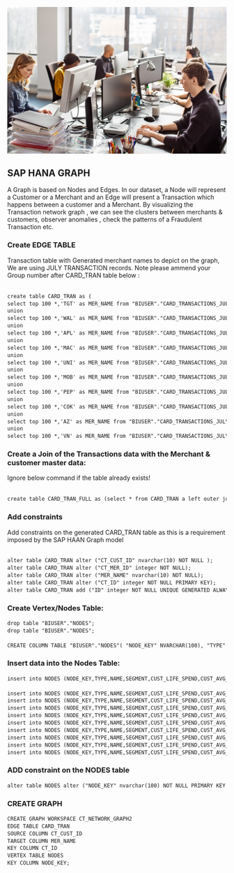![Alt text](images/P9-532b0.jpg?raw=true "Title")
## SAP HANA GRAPH

A Graph is based on Nodes and Edges. In our dataset, a Node will represent a Customer or a Merchant and an Edge will present a Transaction which happens between a customer and a Merchant. By visualizing the Transaction network graph , we can see the clusters between merchants & customers, observer anomalies , check the patterns of a Fraudulent Transaction etc.

### Create EDGE TABLE 
Transaction table with Generated merchant names to depict on the graph, We are using JULY TRANSACTION records.
Note please ammend your Group number after CARD_TRAN table below : 


```markdown

create table CARD_TRAN as (
select top 100 *,'TGT' as MER_NAME from "BIUSER"."CARD_TRANSACTIONS_JULY_2020" where CT_MER_ID='7010'
union
select top 100 *,'WAL' as MER_NAME from "BIUSER"."CARD_TRANSACTIONS_JULY_2020" where CT_MER_ID='7011'
union
select top 100 *,'APL' as MER_NAME from "BIUSER"."CARD_TRANSACTIONS_JULY_2020" where CT_MER_ID='6927'
union
select top 100 *,'MAC' as MER_NAME from "BIUSER"."CARD_TRANSACTIONS_JULY_2020" where CT_MER_ID='6059'
union
select top 100 *,'UNI' as MER_NAME from "BIUSER"."CARD_TRANSACTIONS_JULY_2020" where CT_MER_ID='7238'
union
select top 100 *,'MOB' as MER_NAME from "BIUSER"."CARD_TRANSACTIONS_JULY_2020" where CT_MER_ID='5655'
union
select top 100 *,'PEP' as MER_NAME from "BIUSER"."CARD_TRANSACTIONS_JULY_2020" where CT_MER_ID='5877'
union
select top 100 *,'COK' as MER_NAME from "BIUSER"."CARD_TRANSACTIONS_JULY_2020" where CT_MER_ID='5209'
union
select top 100 *,'AZ' as MER_NAME from "BIUSER"."CARD_TRANSACTIONS_JULY_2020" where CT_MER_ID='6604'
union
select top 100 *,'VN' as MER_NAME from "BIUSER"."CARD_TRANSACTIONS_JULY_2020" where CT_MER_ID='7897');
```


### Create a Join of the Transactions data with the Merchant & customer master data:
Ignore below command if the table already exists!
```markdown

create table CARD_TRAN_FULL as (select * from CARD_TRAN a left outer join SOURCEDATA.MERCHANT_CA b on a.CT_MER_ID=b.MER_ID left outer join SOURCEDATA.CUSTOMER c on c.CUST_ID=a.CT_CUST_ID);
```

### Add constraints 
Add constraints on the generated CARD_TRAN table as this is a requirement imposed by the SAP HAAN Graph model

```markdown

alter table CARD_TRAN alter ("CT_CUST_ID" nvarchar(10) NOT NULL );
alter table CARD_TRAN alter ("CT_MER_ID" integer NOT NULL);
alter table CARD_TRAN alter ("MER_NAME" nvarchar(10) NOT NULL);
alter table CARD_TRAN alter ("CT_ID" integer NOT NULL PRIMARY KEY);
alter table CARD_TRAN add ("ID" integer NOT NULL UNIQUE GENERATED ALWAYS AS IDENTITY );
```

### Create Vertex/Nodes Table:
```markdown
drop table "BIUSER"."NODES";
drop table "BIUSER"."NODES";

CREATE COLUMN TABLE "BIUSER"."NODES"( "NODE_KEY" NVARCHAR(100), "TYPE" NVARCHAR(100), "NAME" NVARCHAR(100), "SEGMENT" NVARCHAR(10), "CUST_LIFE_SPEND" NVARCHAR(10), "CUST_AVG_SPEND" NVARCHAR(10), "CUST_INCOME" NVARCHAR(10), "STREET" NVARCHAR(100), "POSTCODE" NVARCHAR(100), "COUNTY" NVARCHAR(100), "STATE" NVARCHAR(10), "COUNTRY" NVARCHAR(5), "LAT" NVARCHAR(100), "LON" NVARCHAR(100));
```

### Insert data into the Nodes Table:

```markdown
insert into NODES (NODE_KEY,TYPE,NAME,SEGMENT,CUST_LIFE_SPEND,CUST_AVG_SPEND,CUST_INCOME,STREET,POSTCODE,COUNTY,STATE,COUNTRY,LAT,LON) select distinct(CT_CUST_ID), 'CUSTOMER' AS TYPE, CUST_NAME AS NAME,CUST_SEGMENT as SEGMENT,'' as CUST_LIFE_SPEND,'' as CUST_AVG_SPEND,'' as CUST_INCOME,'' as STREET,'' as POSTCODE,'' as COUNTY,'CA' as STATE,'US' AS COUNTRY,'' as LAT,'' as LON from CARD_TRAN_FULL;

insert into NODES (NODE_KEY,TYPE,NAME,SEGMENT,CUST_LIFE_SPEND,CUST_AVG_SPEND,CUST_INCOME,STREET,POSTCODE,COUNTY,STATE,COUNTRY,LAT,LON) select 'TGT' as NODE_KEY, 'MERCHANT' AS TYPE, 'TARGET' AS NAME,MER_SEGMENT as SEGMENT,'' as CUST_LIFE_SPEND,'' as CUST_AVG_SPEND,'' as CUST_INCOME,STREET,POSTCODE,COUNTY,'CA' as STATE,'US' AS COUNTRY,LAT,LON from SOURCEDATA.MERCHANT_CA where MER_ID='7010';
insert into NODES (NODE_KEY,TYPE,NAME,SEGMENT,CUST_LIFE_SPEND,CUST_AVG_SPEND,CUST_INCOME,STREET,POSTCODE,COUNTY,STATE,COUNTRY,LAT,LON) select 'WAL' as NODE_KEY, 'MERCHANT' AS TYPE, 'WALMART' AS NAME,MER_SEGMENT as SEGMENT,'' as CUST_LIFE_SPEND,'' as CUST_AVG_SPEND,'' as CUST_INCOME,STREET,POSTCODE,COUNTY,'CA' as STATE,'US' AS COUNTRY,LAT,LON from SOURCEDATA.MERCHANT_CA where MER_ID='7011';
insert into NODES (NODE_KEY,TYPE,NAME,SEGMENT,CUST_LIFE_SPEND,CUST_AVG_SPEND,CUST_INCOME,STREET,POSTCODE,COUNTY,STATE,COUNTRY,LAT,LON) select 'APL' as NODE_KEY, 'MERCHANT' AS TYPE, 'APL' AS NAME,MER_SEGMENT as SEGMENT,'' as CUST_LIFE_SPEND,'' as CUST_AVG_SPEND,'' as CUST_INCOME,STREET,POSTCODE,COUNTY,'CA' as STATE,'US' AS COUNTRY,LAT,LON from SOURCEDATA.MERCHANT_CA where MER_ID='6927';
insert into NODES (NODE_KEY,TYPE,NAME,SEGMENT,CUST_LIFE_SPEND,CUST_AVG_SPEND,CUST_INCOME,STREET,POSTCODE,COUNTY,STATE,COUNTRY,LAT,LON) select 'MAC' as NODE_KEY, 'MERCHANT' AS TYPE, 'MAC' AS NAME,MER_SEGMENT as SEGMENT,'' as CUST_LIFE_SPEND,'' as CUST_AVG_SPEND,'' as CUST_INCOME,STREET,POSTCODE,COUNTY,'CA' as STATE,'US' AS COUNTRY,LAT,LON from SOURCEDATA.MERCHANT_CA where MER_ID='6059';
insert into NODES (NODE_KEY,TYPE,NAME,SEGMENT,CUST_LIFE_SPEND,CUST_AVG_SPEND,CUST_INCOME,STREET,POSTCODE,COUNTY,STATE,COUNTRY,LAT,LON) select 'UNI' as NODE_KEY, 'MERCHANT' AS TYPE, 'UNI' AS NAME,MER_SEGMENT as SEGMENT,'' as CUST_LIFE_SPEND,'' as CUST_AVG_SPEND,'' as CUST_INCOME,STREET,POSTCODE,COUNTY,'CA' as STATE,'US' AS COUNTRY,LAT,LON from SOURCEDATA.MERCHANT_CA where MER_ID='7238';
insert into NODES (NODE_KEY,TYPE,NAME,SEGMENT,CUST_LIFE_SPEND,CUST_AVG_SPEND,CUST_INCOME,STREET,POSTCODE,COUNTY,STATE,COUNTRY,LAT,LON) select 'MOB' as NODE_KEY, 'MERCHANT' AS TYPE, 'MOB' AS NAME,MER_SEGMENT as SEGMENT,'' as CUST_LIFE_SPEND,'' as CUST_AVG_SPEND,'' as CUST_INCOME,STREET,POSTCODE,COUNTY,'CA' as STATE,'US' AS COUNTRY,LAT,LON from SOURCEDATA.MERCHANT_CA where MER_ID='5655';
insert into NODES (NODE_KEY,TYPE,NAME,SEGMENT,CUST_LIFE_SPEND,CUST_AVG_SPEND,CUST_INCOME,STREET,POSTCODE,COUNTY,STATE,COUNTRY,LAT,LON) select 'PEP' as NODE_KEY, 'MERCHANT' AS TYPE, 'PEP' AS NAME,MER_SEGMENT as SEGMENT,'' as CUST_LIFE_SPEND,'' as CUST_AVG_SPEND,'' as CUST_INCOME,STREET,POSTCODE,COUNTY,'CA' as STATE,'US' AS COUNTRY,LAT,LON from SOURCEDATA.MERCHANT_CA where MER_ID='5877';
insert into NODES (NODE_KEY,TYPE,NAME,SEGMENT,CUST_LIFE_SPEND,CUST_AVG_SPEND,CUST_INCOME,STREET,POSTCODE,COUNTY,STATE,COUNTRY,LAT,LON) select 'AZ' as NODE_KEY, 'MERCHANT' AS TYPE, 'AZ' AS NAME,MER_SEGMENT as SEGMENT,'' as CUST_LIFE_SPEND,'' as CUST_AVG_SPEND,'' as CUST_INCOME,STREET,POSTCODE,COUNTY,'CA' as STATE,'US' AS COUNTRY,LAT,LON from SOURCEDATA.MERCHANT_CA where MER_ID='5209';
insert into NODES (NODE_KEY,TYPE,NAME,SEGMENT,CUST_LIFE_SPEND,CUST_AVG_SPEND,CUST_INCOME,STREET,POSTCODE,COUNTY,STATE,COUNTRY,LAT,LON) select 'VN' as NODE_KEY, 'MERCHANT' AS TYPE, 'VN' AS NAME,MER_SEGMENT as SEGMENT,'' as CUST_LIFE_SPEND,'' as CUST_AVG_SPEND,'' as CUST_INCOME,STREET,POSTCODE,COUNTY,'CA' as STATE,'US' AS COUNTRY,LAT,LON from SOURCEDATA.MERCHANT_CA where MER_ID='7897';
```
### ADD constraint on the NODES table
```markdown
alter table NODES alter ("NODE_KEY" nvarchar(100) NOT NULL PRIMARY KEY );
```

### CREATE GRAPH
```markdown
CREATE GRAPH WORKSPACE CT_NETWORK_GRAPH2
EDGE TABLE CARD_TRAN
SOURCE COLUMN CT_CUST_ID
TARGET COLUMN MER_NAME
KEY COLUMN CT_ID
VERTEX TABLE NODES
KEY COLUMN NODE_KEY;

```
